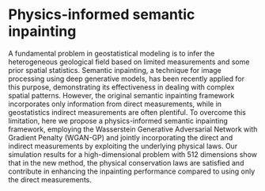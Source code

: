 # Physics-informed semantic inpainting
 
A fundamental problem in geostatistical modeling is to infer the heterogeneous geological field based on limited measurements and some prior spatial statistics. Semantic inpainting, a technique for image processing using deep generative models, has been recently applied for this purpose, demonstrating its effectiveness in dealing with complex spatial patterns. However, the original semantic inpainting framework  incorporates only information from direct measurements, while in geostatistics indirect measurements are often plentiful. To overcome this limitation, here we propose a physics-informed semantic inpainting framework, employing the Wasserstein Generative Adversarial Network with Gradient Penalty (WGAN-GP) and jointly incorporating the direct and indirect measurements by exploiting the underlying physical laws. Our simulation results for a high-dimensional problem with 512 dimensions show that in the new method, the physical conservation laws are satisfied and contribute in enhancing the inpainting performance compared to using only the direct measurements.
